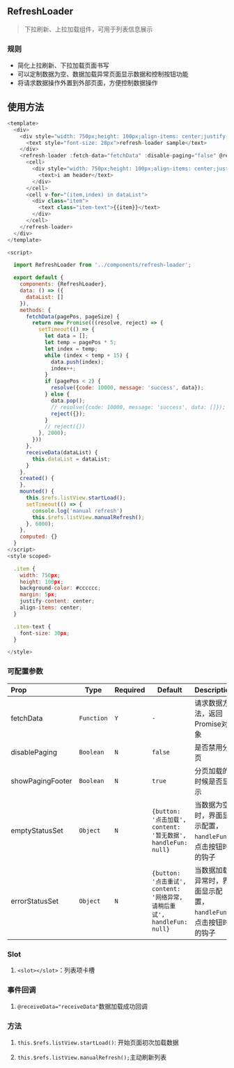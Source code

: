## RefreshLoader

> 下拉刷新、上拉加载组件，可用于列表信息展示

### 规则

- 简化上拉刷新、下拉加载页面书写
- 可以定制数据为空、数据加载异常页面显示数据和控制按钮功能
- 将请求数据操作外置到外部页面，方便控制数据操作

## 使用方法

```javascript
<template>
  <div>
    <div style="width: 750px;height: 100px;align-items: center;justify-content: center;background-color: #ff5a37;">
      <text style="font-size: 28px">refresh-loader sample</text>
    </div>
    <refresh-loader :fetch-data="fetchData" :disable-paging="false" @receiveData="receiveData" :showPagingFooter="false" ref="listView">
      <cell>
        <div style="width: 750px;height: 100px;align-items: center;justify-content: center">
          <text>i am header</text>
        </div>
      </cell>
      <cell v-for="(item,index) in dataList">
        <div class="item">
          <text class="item-text">{{item}}</text>
        </div>
      </cell>
    </refresh-loader>
  </div>
</template>

<script>

  import RefreshLoader from '../components/refresh-loader';

  export default {
    components: {RefreshLoader},
    data: () => ({
      dataList: []
    }),
    methods: {
      fetchData(pagePos, pageSize) {
        return new Promise(((resolve, reject) => {
          setTimeout(() => {
            let data = [];
            let temp = pagePos * 5;
            let index = temp;
            while (index < temp + 15) {
              data.push(index);
              index++;
            }
            if (pagePos < 2) {
              resolve({code: 10000, message: 'success', data});
            } else {
              data.pop();
              // resolve({code: 10000, message: 'success', data: []});
              reject({});
            }
            // reject({})
          }, 2000);
        }))
      },
      receiveData(dataList) {
        this.dataList = dataList;
      }
    },
    created() {
    },
    mounted() {
      this.$refs.listView.startLoad();
      setTimeout(() => {
        console.log('manual refresh')
        this.$refs.listView.manualRefresh();
      }, 6000);
    },
    computed: {}
  }
</script>
<style scoped>

  .item {
    width: 750px;
    height: 100px;
    background-color: #cccccc;
    margin: 5px;
    justify-content: center;
    align-items: center;
  }

  .item-text {
    font-size: 30px;
  }

</style>

```

### 可配置参数

| Prop             | Type       | Required | Default                                                    | Description                          |     |
|:---------------- | ---------- | -------- | ---------------------------------------------------------- | ------------------------------------ | --- |
| fetchData        | `Function` | `Y`      | `-`                                                        | 请求数据方法，返回Promise对象                   |     |
| disablePaging    | `Boolean`  | `N`      | `false`                                                    | 是否禁用分页                               |     |
| showPagingFooter | `Boolean`  | `N`      | `true`                                                     | 分页加载的时候是否显示                          |     |
| emptyStatusSet   | `Object`   | `N`      | `{button: '点击加载', content: '暂无数据', handleFun: null}`       | 当数据为空时，界面显示配置，`handleFun`为点击按钮时的钩子   |     |
| errorStatusSet   | `Object`   | `N`      | `{button: '点击重试', content: '网络异常,请稍后重试', handleFun: null}` | 当数据加载异常时，界面显示配置，`handleFun`为点击按钮时的钩子 |     |



### Slot

1. `<slot></slot>`：列表项卡槽



### 事件回调

1. `@receiveData="receiveData"`数据加载成功回调



### 方法

1. `this.$refs.listView.startLoad()`: 开始页面初次加载数据

2. `this.$refs.listView.manualRefresh();`主动刷新列表


